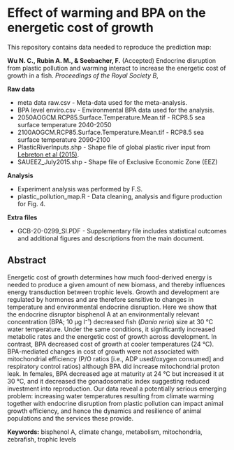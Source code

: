 # Effect of warming and BPA on the energetic cost of growth

This repository contains data needed to reproduce the prediction map:

**Wu N. C., Rubin A. M., & Seebacher, F.** (Accepted) Endocrine disruption from plastic pollution and warming interact to increase the energetic cost of growth in a fish. *Proceedings of the Royal Society B*,

**Raw data**
- meta data raw.csv    - Meta-data used for the meta-analysis.
- BPA level enviro.csv - Environmental BPA data used for the analysis.
- 2050AOGCM.RCP85.Surface.Temperature.Mean.tif - RCP8.5 sea surface temperature 2040-2050
- 2100AOGCM.RCP85.Surface.Temperature.Mean.tif - RCP8.5 sea surface temperature 2090-2100
- PlasticRiverInputs.shp                       - Shape file of global plastic river input from [Lebreton et al (2015)](https://www.nature.com/articles/ncomms15611).
- SAUEEZ_July2015.shp                          - Shape file of Exclusive Economic Zone (EEZ) 

**Analysis**
- Experiment analysis was performed by F.S.
- plastic_pollution_map.R - Data cleaning, analysis and figure production for Fig. 4.

**Extra files**
- GCB-20-0299_SI.PDF - Supplementary file includes statistical outcomes and additional figures and descriptions from the main document.

## Abstract
Energetic cost of growth determines how much food-derived energy is needed to produce a given amount of new biomass, and thereby influences energy transduction between trophic levels. Growth and development are regulated by hormones and are therefore sensitive to changes in temperature and environmental endocrine disruption. Here we show that the endocrine disruptor bisphenol A at an environmentally relevant concentration (BPA; 10 μg l⁻¹) decreased fish (*Danio rerio*) size at 30 °C water temperature. Under the same conditions, it significantly increased metabolic rates and the energetic cost of growth across development. In contrast, BPA decreased cost of growth at cooler temperatures (24 °C). BPA-mediated changes in cost of growth were not associated with mitochondrial efficiency (P/O ratios [i.e., ADP used/oxygen consumed] and respiratory control ratios) although BPA did increase mitochondrial proton leak. In females, BPA decreased age at maturity at 24 °C but increased it at 30 °C, and it decreased the gonadosomatic index suggesting reduced investment into reproduction. Our data reveal a potentially serious emerging problem: increasing water temperatures resulting from climate warming together with endocrine disruption from plastic pollution can impact animal growth efficiency, and hence the dynamics and resilience of animal populations and the services these provide.

**Keywords:** bisphenol A, climate change, metabolism, mitochondria, zebrafish, trophic levels
